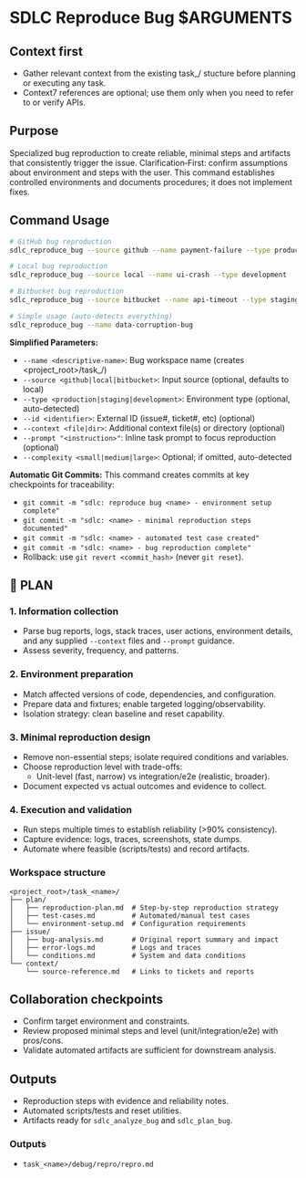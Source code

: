 # SDLC Reproduce Bug $ARGUMENTS

## Context first
- Gather relevant context from the existing
  task_<name>/ stucture before planning or executing any task.
- Context7 references are optional; use them only when you need to refer to or verify APIs.

## Purpose
Specialized bug reproduction to create reliable, minimal steps and artifacts that consistently
trigger the issue. Clarification‑First: confirm assumptions about environment and steps with the
user. This command establishes controlled environments and documents procedures; it does not
implement fixes.

## Command Usage
```bash
# GitHub bug reproduction
sdlc_reproduce_bug --source github --name payment-failure --type production --id 456

# Local bug reproduction
sdlc_reproduce_bug --source local --name ui-crash --type development

# Bitbucket bug reproduction
sdlc_reproduce_bug --source bitbucket --name api-timeout --type staging --id 789

# Simple usage (auto-detects everything)
sdlc_reproduce_bug --name data-corruption-bug
```

**Simplified Parameters:**
 - `--name <descriptive-name>`: Bug workspace name (creates <project_root>/task_<name>/)
 - `--source <github|local|bitbucket>`: Input source (optional, defaults to local)
 - `--type <production|staging|development>`: Environment type (optional, auto-detected)
 - `--id <identifier>`: External ID (issue#, ticket#, etc) (optional)
 - `--context <file|dir>`: Additional context file(s) or directory (optional)
 - `--prompt "<instruction>"`: Inline task prompt to focus reproduction (optional)
 - `--complexity <small|medium|large>`: Optional; if omitted, auto-detected

**Automatic Git Commits:**
This command creates commits at key checkpoints for traceability:
- `git commit -m "sdlc: reproduce bug <name> - environment setup complete"`
- `git commit -m "sdlc: <name> - minimal reproduction steps documented"`
- `git commit -m "sdlc: <name> - automated test case created"`
- `git commit -m "sdlc: <name> - bug reproduction complete"`
- Rollback: use `git revert <commit_hash>` (never `git reset`).

## 🔹 PLAN
### 1. Information collection
- Parse bug reports, logs, stack traces, user actions, environment details, and any supplied
  `--context` files and `--prompt` guidance.
- Assess severity, frequency, and patterns.

### 2. Environment preparation
- Match affected versions of code, dependencies, and configuration.
- Prepare data and fixtures; enable targeted logging/observability.
- Isolation strategy: clean baseline and reset capability.

### 3. Minimal reproduction design
- Remove non-essential steps; isolate required conditions and variables.
- Choose reproduction level with trade-offs:
  - Unit-level (fast, narrow) vs integration/e2e (realistic, broader).
- Document expected vs actual outcomes and evidence to collect.

### 4. Execution and validation
- Run steps multiple times to establish reliability (>90% consistency).
- Capture evidence: logs, traces, screenshots, state dumps.
- Automate where feasible (scripts/tests) and record artifacts.

### Workspace structure
```
<project_root>/task_<name>/
├── plan/
│   ├── reproduction-plan.md  # Step-by-step reproduction strategy
│   ├── test-cases.md         # Automated/manual test cases
│   └── environment-setup.md  # Configuration requirements
├── issue/
│   ├── bug-analysis.md       # Original report summary and impact
│   ├── error-logs.md         # Logs and traces
│   └── conditions.md         # System and data conditions
└── context/
    └── source-reference.md   # Links to tickets and reports
```

## Collaboration checkpoints
- Confirm target environment and constraints.
- Review proposed minimal steps and level (unit/integration/e2e) with pros/cons.
- Validate automated artifacts are sufficient for downstream analysis.

## Outputs
- Reproduction steps with evidence and reliability notes.
- Automated scripts/tests and reset utilities.
- Artifacts ready for `sdlc_analyze_bug` and `sdlc_plan_bug`.
### Outputs
- `task_<name>/debug/repro/repro.md`
